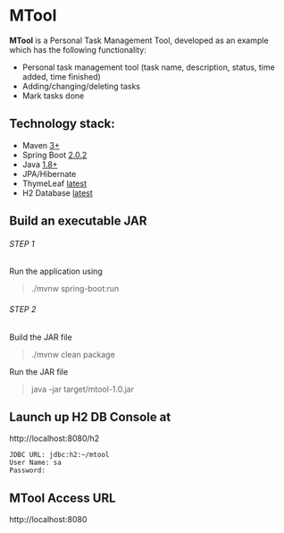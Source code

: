 # MTool

**MTool** is a Personal Task Management Tool, developed as an example which has the following functionality:
 - Personal task management tool (task name, description, status, time added, time finished)
 - Adding/changing/deleting tasks
 - Mark tasks done

## Technology stack:
 - Maven [3+](https://maven.apache.org/)
 - Spring Boot [2.0.2](https://docs.spring.io/spring-boot/docs/2.0.2.RELEASE/reference/htmlsingle/)
 - Java [1.8+](http://www.oracle.com/technetwork/java/javase/overview/index.html)
 - JPA/Hibernate
 - ThymeLeaf [latest](https://www.thymeleaf.org)
 - H2 Database [latest](http://www.h2database.com)
 
## Build an executable JAR
###### STEP 1

Run the application using
 > ./mvnw spring-boot:run

###### STEP 2

Build the JAR file
 > ./mvnw clean package

Run the JAR file
 > java -jar target/mtool-1.0.jar
 
## Launch up H2 DB Console at 
http://localhost:8080/h2
```
JDBC URL: jdbc:h2:~/mtool
User Name: sa
Password:
```

## MTool Access URL
http://localhost:8080